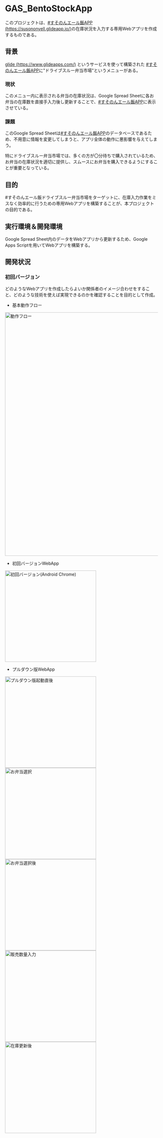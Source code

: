 # GAS_BentoStockApp

このプロジェクトは、[#すそのんエール飯APP (https://susononyell.glideapp.io/)](https://susononyell.glideapp.io/)の在庫状況を入力する専用Webアプリを作成するものである。

## 背景

[glide (https://www.glideapps.com/)](https://www.glideapps.com/) というサービスを使って構築された [#すそのんエール飯APP](https://susononyell.glideapp.io/)に"ドライブスルー弁当市場"というメニューがある。

### 現状

このメニュー内に表示される弁当の在庫状況は、Google Spread Sheetに各お弁当の在庫数を直接手入力後し更新することで、[#すそのんエール飯APP](https://susononyell.glideapp.io/)に表示させている。

### 課題

このGoogle Spread Sheetは[#すそのんエール飯APP](https://susononyell.glideapp.io/)のデータベースであるため、不用意に情報を変更してしまうと、アプリ全体の動作に悪影響を与えてしまう。

特にドライブスルー弁当市場では、多くの方が〇分待ちで購入されているため、お弁当の在庫状況を適切に提供し、スムースにお弁当を購入できるようにすることが重要となっている。

## 目的

#すそのんエール飯ドライブスルー弁当市場をターゲットに、在庫入力作業をミスなく効率的に行うための専用Webアプリを構築することが、本プロジェクトの目的である。

## 実行環境＆開発環境

Google Spread Sheet内のデータをWebアプリから更新するため、Google Apps Scriptを用いてWebアプリを構築する。

## 開発状況

### 初回バージョン

どのようなWebアプリを作成したらよいか関係者のイメージ合わせをすること、どのような技術を使えば実現できるのかを確認することを目的として作成。

- 基本動作フロー

<img src="https://github.com/CodeforSusono/GAS_BentoStockApp/raw/master/doc/out/sequence_overview.png" width="800" title="動作フロー"/>

- 初回バージョンWebApp

<img src="https://github.com/CodeforSusono/GAS_BentoStockApp/raw/master/doc/image/WebAppImage_1.png" width="300" title="初回バージョン(Android Chrome)"/>

- プルダウン版WebApp

<img src="https://github.com/CodeforSusono/GAS_BentoStockApp/raw/master/doc/image/WebAppImage_2_1.png" width="300" title="プルダウン版起動直後"/> <img src="https://github.com/CodeforSusono/GAS_BentoStockApp/raw/master/doc/image/WebAppImage_2_2.png" width="300" title="お弁当選択"/> <img src="https://github.com/CodeforSusono/GAS_BentoStockApp/raw/master/doc/image/WebAppImage_2_3.png" width="300" title="お弁当選択後"/> <img src="https://github.com/CodeforSusono/GAS_BentoStockApp/raw/master/doc/image/WebAppImage_2_4.png" width="300" title="販売数量入力"/> <img src="https://github.com/CodeforSusono/GAS_BentoStockApp/raw/master/doc/image/WebAppImage_2_5.png" width="300" title="在庫更新後"/> 

